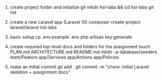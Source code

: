 
 1) create project folder and initialize git
    mkdir hsl-labs && cd hsl-labs
    git init

 2) create a new Laravel app (Laravel 10)
   composer create-project laravel/laravel hsl-labs


 3) basic setup
    cp .env.example .env
    php artisan key:generate

 4) create required top-level docs and folders for the assignment
    touch PLAN.md ARCHITECTURE.md README.md
    mkdir -p database/seeders tests/Feature app/Services app/Actions app/Policies

 5) make an initial commit
    git add .
    git commit -m "chore: initial Laravel skeleton + assignment docs"
